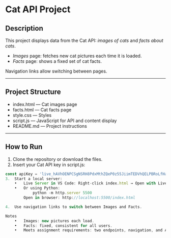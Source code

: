 # Cat API Project

## Description
This project displays data from the Cat API: *images of cats* and *facts about cats*.  
- *Images* page: fetches new cat pictures each time it is loaded.  
- *Facts* page: shows a fixed set of cat facts.  

Navigation links allow switching between pages.

---

## Project Structure
- index.html — Cat images page  
- facts.html — Cat facts page  
- style.css — Styles  
- script.js — JavaScript for API and content display  
- README.md — Project instructions  

---

## How to Run
1. Clone the repository or download the files.  
2. Insert your Cat API key in script.js:
```js
const apiKey = 'live_hAVhOENPCSgNSRH8PdxMthZQeP0z55JiimTEDVhQELPBRoLfHaGsV4qacPMC3b5z';
3.	Start a local server:
	•	Live Server in VS Code: Right-click index.html → Open with Live Server
	•	Or using Python:
            python -m http.server 5500
        Open in browser: http://localhost:5500/index.html

4.	Use navigation links to switch between Images and Facts.

Notes
	•	Images: new pictures each load.
	•	Facts: fixed, consistent for all users.
	•	Meets assignment requirements: two endpoints, navigation, and API interaction.

